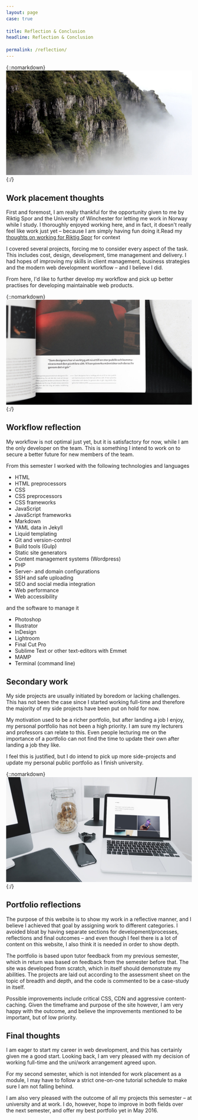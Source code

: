```yaml
---
layout: page
case: true

title: Reflection & Conclusion
headline: Reflection & Conclusion

permalink: /reflection/
---
```


{::nomarkdown}
<img src="../img/reflection/cliff.jpg" alt="Mountainside" class="fade wait">
{:/}

<div class="div"></div>

## Work placement thoughts

<p class="pull">First and foremost, I am really thankful for the opportunity given to me by Riktig Spor and the University of Winchester for letting me work in Norway while I study. I thoroughly enjoyed working here, and in fact, it doesn't really feel like work just yet – because I am simply having fun doing it.<span>Read my <a href="/riktigspor">thoughts on working for Riktig Spor</a> for context</span></p>

I covered several projects, forcing me to consider every aspect of the task. This includes cost, design, development, time management and delivery. I had hopes of improving my skills in client management, business strategies and the modern web development workflow – and I believe I did.

From here, I'd like to further develop my workflow and pick up better practises for developing maintainable web products.

<div class="div"></div>

{::nomarkdown}
<img src="../img/workflow/layout.jpg" alt="Sketchbook">
{:/}

<div class="div"></div>

## Workflow reflection

<!-- * Is it optimal
* Skills obtained, currently efficient in the following: PHP, Git etc. -->

My workflow is not optimal just yet, but it is satisfactory for now, while I am the only developer on the team. This is something I intend to work on to secure a better future for new members of the team.

From this semester I worked with the following technologies and languages

<ul class="skill-list">
	<li class="entry">HTML</li>
	<li class="entry">HTML preprocessors</li>
	<li class="entry">CSS</li>
	<li class="entry">CSS preprocessors</li>
	<li class="entry">CSS frameworks</li>
	<li class="entry">JavaScript</li>
	<li class="entry">JavaScript frameworks</li>
	<li class="entry">Markdown</li>
	<li class="entry">YAML data in Jekyll</li>
	<li class="entry">Liquid templating</li>
	<li class="entry">Git and version-control</li>
	<li class="entry">Build tools (Gulp)</li>
	<li class="entry">Static site generators</li>
	<li class="entry">Content management systems (Wordpress)</li>
	<li class="entry">PHP</li>
	<li class="entry">Server- and domain configurations</li>
	<li class="entry">SSH and safe uploading</li>
	<li class="entry">SEO and social media integration</li>
	<li class="entry">Web performance</li>
	<li class="entry">Web accessibility</li>
</ul>

and the software to manage it

<ul class="skill-list">
	<li class="entry">Photoshop</li>
	<li class="entry">Illustrator</li>
	<li class="entry">InDesign</li>
	<li class="entry">Lightroom</li>
	<li class="entry">Final Cut Pro</li>
	<li class="entry">Sublime Text or other text-editors with Emmet</li>
	<li class="entry">MAMP</li>
	<li class="entry">Terminal (command line)</li>
</ul>

<div class="div"></div>

## Secondary work

My side projects are usually initiated by boredom or lacking challenges. This has not been the case since I started working full-time and therefore the majority of my side projects have been put on hold for now.

My motivation used to be a richer portfolio, but after landing a job I enjoy, my personal portfolio has not been a high priority. I am sure my lecturers and professors can relate to this. Even people lecturing me on the importance of a portfolio can not find the time to update their own after landing a job they like.

I feel this is justified, but I do intend to pick up more side-projects and update my personal public portfolio as I finish university.

<div class="div"></div>

{::nomarkdown}
<img src="../img/portfolio/img1.jpg" alt="Personal portfolio">
{:/}

<div class="div"></div>

## Portfolio reflections

The purpose of this website is to show my work in a reflective manner, and I believe I achieved that goal by assigning work to different categories. I avoided bloat by having separate sections for development/processes, reflections and final outcomes – and even though I feel there is a lot of content on this website, I also think it is needed in order to show depth.

The portfolio is based upon tutor feedback from my previous semester, which in return was based on feedback from the semester before that. The site was developed from scratch, which in itself should demonstrate my abilities. The projects are laid out according to the assessment sheet on the topic of breadth and depth, and the code is commented to be a case-study in itself.

Possible improvements include critical CSS, CDN and aggressive content-caching. Given the timeframe and purpose of the site however, I am very happy with the outcome, and believe the improvements mentioned to be important, but of low priority.

<div class="div"></div>

## Final thoughts

I am eager to start my career in web development, and this has certainly given me a good start. Looking back, I am very pleased with my decision of working full-time and the uni/work arrangement agreed upon.

For my second semester, which is not intended for work placement as a module, I may have to follow a strict one-on-one tutorial schedule to make sure I am not falling behind.

I am also very pleased with the outcome of all my projects this semester – at university and at work. I do, however, hope to improve in both fields over the next semester, and offer my best portfolio yet in May 2016.

<div class="div"></div>







